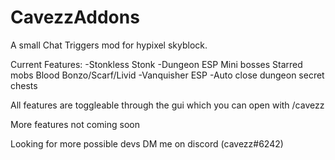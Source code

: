 # CavezzAddons
A small Chat Triggers mod for hypixel skyblock. 

Current Features:
-Stonkless Stonk
-Dungeon ESP
  Mini bosses
  Starred mobs
  Blood Bonzo/Scarf/Livid
-Vanquisher ESP
-Auto close dungeon secret chests

All features are toggleable through the gui which you can open with /cavezz

More features not coming soon

Looking for more possible devs DM me on discord (cavezz#6242)
